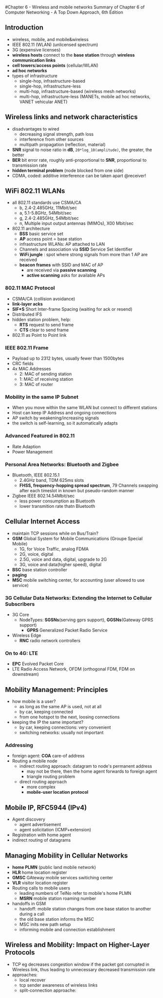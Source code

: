 #Chapter 6 - Wireless and mobile networks
Summary of Chapter 6 of Computer Networking - A Top Down Approach, 6th Edition

## Introduction
- wireless, mobile, and mobile&wireless
- IEEE 802.11 (WLAN) (unlicensed spectrum)
- 3G (expensive licenses)
- **wireless hosts** connect to the **base station** through **wireless communication links**
- **cell towers**/**access points** (cellular/WLAN)
- **ad hoc networks**
- types of infrastructure
  - single-hop, infrastructure-based
  - single-hop, infrastructure-less
  - multi-hop, infrastructure-based (wireless mesh networks)
  - multi-hop, infrastructure-less (MANETs, mobile ad hoc networks, VANET vehicular ANET)

## Wireless links and network characteristics
- disadvantages to wired
  - decreasing signal strength, path loss
  - interference from other sources
  - multipath propagation (reflection, material)
- **SNR** signal to noise ratio in **dB**, `20*log_10(amplitude)`, the greater, the better
- **BER** bit error rate, roughly anti-proportional to **SNR**, proportional to transmission rate
- **hidden terminal problem** (node blocked from one side)
- CDMA, coded: additive interference can be taken apart @receiver!

## WiFi 802.11 WLANs
- all 802.11 standards use CSMA/CA
  - b, 2.4-2.485GHz, 11Mbit/sec
  - a, 5.1-5.8GHz, 54Mbit/sec
  - g, 2.4-2.485GHz, 54Mbit/sec
  - n, Multiple input output antennas (MIMOs), X00 Mbit/sec
- 802.11 architecture
  - **BSS** basic service set
  - **AP** access point = base station
  - infrastructure WLANs: AP attached to LAN
  - Channels and association via **SSID** Service Set Identifier
  - **WiFi jungle** : spot where strong signals from more than 1 AP are received
  - **beacon frames** with SSID and MAC of AP
    - are received via **passive scanning**
    - **active scanning** asks for available APs

### 802.11 MAC Protocol
- CSMA/CA (collision avoidance)
- **link-layer acks**
- **SIF*S** Short Inter-frame Spacing (waiting for ack or resend)
- Distributed IFS
- hidden station problem, help:
  - **RTS** request to send frame
  - **CTS** clear to send frame
- 802.11 as Point to Point link

### IEEE 802.11 Frame
- Payload up to 2312 bytes, usually fewer than 1500bytes
- CRC fields
- 4x MAC Addresses
  - 2: MAC of sending station
  - 1: MAC of receiving station
  - 3: MAC of router

### Mobility in the same IP Subnet
- When you move within the same WLAN but connect to different stations
- Host can keep IP Address and ongoing connections
- AP switch by weakening/increasing signals
- the switch is self-learning, so it automatically adapts

### Advanced Featured in 802.11
- Rate Adaption
- Power Management

### Personal Area Networks: Bluetooth and Zigbee
- Bluetooth, IEEE 802.15.1
  - 2.4GHz band, TDM 625ms slots
  - **FHSS, frequency-hopping spread spectrum**, 79 Channels swapping after each timeslot in known but pseudo-random manner
- Zigbee IEEE 802.14.54Mbit/sec
  - less power consumption as Bluetooth
  - lower transmition rate thatn Bluetooth

## Cellular Internet Access
- maintain TCP sessions while on Bus/Train?
- **GSM** Global System for Mobile Communications (Groupe Special Mobile)
  - 1G, for Voice Traffic, analog FDMA
  - 2G, voice, digital
  - 2.5G, voice and data, digital, upgrade to 2G
  - 3G, voice and data(higher speed), digital
- **BSC** base station controller
- **paging** 
- **MSC** mobile switching center, for accounting (user allowed to use service)

### 3G Cellular Data Networks: Extending the Internet to Cellular Subscribers
- 3G Core
  - NodeTypes: **SGSNs**(serving gprs support), **GGSNs**(Gateway GPRS support)
    - **GPRS** Generalized Packet Radio Service
- Wireless Edge
  - **RNC** radio network controllers

### On to 4G: **LTE**
- **EPC** Evolved Packet Core
- LTE Radio Access Network, OFDM (orthogonal FDM, FDM on downstream)

## Mobility Management: Principles
- how mobile is a user?
  - as long as the same AP is used, not at all
  - by car, keeping connected
  - from one hotspot to the next, loosing connections
- keeping the IP the same important?
  - by car, keeping connections: very convenient
  - switching networks: usually not important

### Addressing
- foreign agent: **COA** care-of address
- Routing a mobile node
  - indirect routing approach: datagram to node's permanent address
    - may not be there, then the home agent forwards to foreign agent
    - triangle routing problem
  - direct routing approach
    - more complex
    - **mobile-user location protocol**

## Mobile IP, RFC5944 (IPv4)
- Agent discovery
  - agent advertisement
  - agent solicitation (ICMP+extension)
- Registration with home agent
- indirect routing of datagrams

## Managing Mobility in Cellular Networks
- **home PLMN** (public land mobile network)
- **HLR** home location register
- **GMSC** GAteway mobile services switiching center
- **VLR** visitor location register
- Routing calls to mobile users 
  - leading numbers of TelNo refer to mobile's home PLMN
  - **MSRN** mobile station roaming number
- handoffs in GSM
  - handoff: mobile station changes from one base station to another during a call
  - the old base station informs the MSC
  - MSC inits new path setup
  - informing mobile and connection establishment

## Wireless and Mobility: Impact on Higher-Layer Protocols
- TCP eg decreases congestion window if the packet got corrupted in Wireless link, thus leading to unnecessary decreased transmission rate
- approaches:
  - local recover
  - tcp sender awareness of wireless links 
  - split-connection approache:
